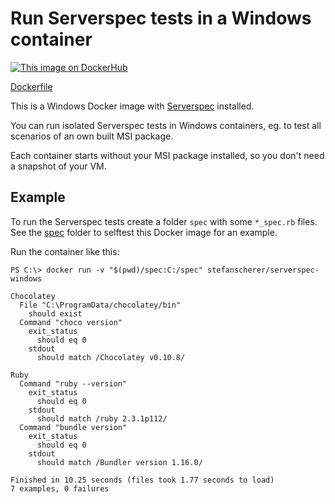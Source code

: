 # Run Serverspec tests in a Windows container

[![This image on DockerHub](https://img.shields.io/docker/pulls/stefanscherer/serverspec-windows.svg)](https://hub.docker.com/r/stefanscherer/serverspec-windows/)

[Dockerfile](https://github.com/StefanScherer/dockerfiles-windows/blob/main/serverspec/Dockerfile)

This is a Windows Docker image with [Serverspec](http://serverspec.org) installed.

You can run isolated Serverspec tests in Windows containers, eg. to test all
scenarios of an own built MSI package.

Each container starts without your MSI package installed, so you don't need
a snapshot of your VM.

## Example

To run the Serverspec tests create a folder `spec` with some `*_spec.rb` files.
See the [spec](https://github.com/StefanScherer/dockerfiles-windows/tree/main/serverspec/spec) folder to selftest this Docker image for an example.

Run the container like this:

```
PS C:\> docker run -v "$(pwd)/spec:C:/spec" stefanscherer/serverspec-windows

Chocolatey
  File "C:\ProgramData/chocolatey/bin"
    should exist
  Command "choco version"
    exit_status
      should eq 0
    stdout
      should match /Chocolatey v0.10.8/

Ruby
  Command "ruby --version"
    exit_status
      should eq 0
    stdout
      should match /ruby 2.3.1p112/
  Command "bundle version"
    exit_status
      should eq 0
    stdout
      should match /Bundler version 1.16.0/

Finished in 10.25 seconds (files took 1.77 seconds to load)
7 examples, 0 failures
```
